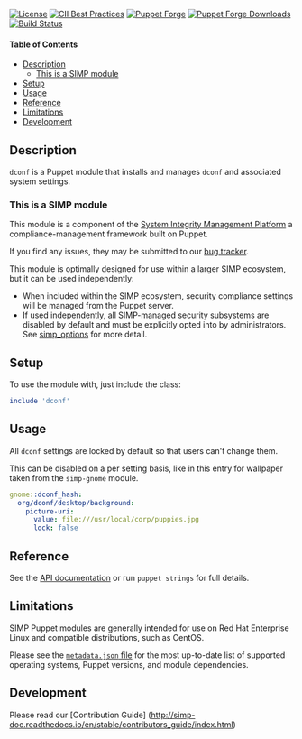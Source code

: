 [![License](https://img.shields.io/:license-apache-blue.svg)](http://www.apache.org/licenses/LICENSE-2.0.html)
[![CII Best Practices](https://bestpractices.coreinfrastructure.org/projects/73/badge)](https://bestpractices.coreinfrastructure.org/projects/73)
[![Puppet Forge](https://img.shields.io/puppetforge/v/simp/dconf.svg)](https://forge.puppetlabs.com/simp/dconf)
[![Puppet Forge Downloads](https://img.shields.io/puppetforge/dt/simp/dconf.svg)](https://forge.puppetlabs.com/simp/dconf)
[![Build Status](https://travis-ci.org/simp/pupmod-simp-dconf.svg)](https://travis-ci.org/simp/pupmod-simp-dconf)

#### Table of Contents

<!-- vim-markdown-toc GFM -->

* [Description](#description)
  * [This is a SIMP module](#this-is-a-simp-module)
* [Setup](#setup)
* [Usage](#usage)
* [Reference](#reference)
* [Limitations](#limitations)
* [Development](#development)

<!-- vim-markdown-toc -->

## Description

`dconf` is a Puppet module that installs and manages `dconf` and associated system settings.

### This is a SIMP module

This module is a component of the [System Integrity Management Platform](https://simp-project.com)
a compliance-management framework built on Puppet.

If you find any issues, they may be submitted to our [bug tracker](https://simp-project.atlassian.net/).

This module is optimally designed for use within a larger SIMP ecosystem, but
it can be used independently:

 * When included within the SIMP ecosystem, security compliance settings will
   be managed from the Puppet server.
 * If used independently, all SIMP-managed security subsystems are disabled by
   default and must be explicitly opted into by administrators.  See
   [simp_options](https://github.com/simp/pupmod-simp-simp_options) for more
   detail.

## Setup

To use the module with, just include the class:

```ruby
include 'dconf'
```

## Usage

All `dconf` settings are locked by default so that users can't change them.

This can be disabled on a per setting basis, like in this entry for wallpaper
taken from the `simp-gnome` module.

```yaml
gnome::dconf_hash:
  org/dconf/desktop/background:
    picture-uri:
      value: file:///usr/local/corp/puppies.jpg
      lock: false
```

## Reference

See the [API documentation](./REFERENCE.md) or run `puppet strings` for full
details.

## Limitations

SIMP Puppet modules are generally intended for use on Red Hat Enterprise Linux
and compatible distributions, such as CentOS.

Please see the [`metadata.json` file](./metadata.json) for the most up-to-date
list of supported operating systems, Puppet versions, and module dependencies.

## Development

Please read our [Contribution Guide] (http://simp-doc.readthedocs.io/en/stable/contributors_guide/index.html)
